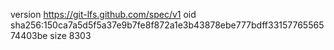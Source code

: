 version https://git-lfs.github.com/spec/v1
oid sha256:150ca7a5d5f5a37e9b7fe8f872a1e3b43878ebe777bdff3315776556574403be
size 8303
